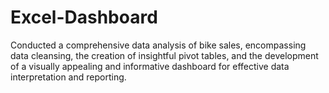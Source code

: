 # Excel-Dashboard
Conducted a comprehensive data analysis of bike sales, encompassing data cleansing, the creation of insightful pivot tables, and the development of a visually appealing and informative dashboard for effective data interpretation and reporting.
